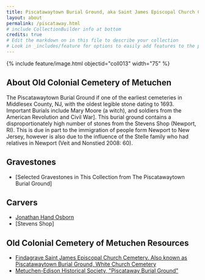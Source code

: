 ```yaml
---
title: Piscatawaytown Burial Ground, aka Saint James Episcopal Church Cemetery
layout: about
permalink: /piscataway.html
# include CollectionBuilder info at bottom
credits: true
# Edit the markdown on in this file to describe your collection
# Look in _includes/feature for options to easily add features to the page
---
```


{% include feature/image.html objectid="coll013" width="75" %}

## About Old Colonial Cemetery of Metuchen
The Piscatawaytown Burial Ground if one of the earliest cemeteries in Middlesex County, NJ, with the oldest legible stone dating to 1693. Important Burials include Mary Moore (a witch), and soldiers from the American Revolution and Civil War]. This burial ground contains a disproportionately high number of stones from the Stevens Shop (Newport, RI). This is due in part to the immigration of people form Newport to New Jersey, however is also due to the influence of the Stelle family who had relatives in Newport (Veit and Nonstied 2008: 60).

## Gravestones
- [Selected Gravestones in This Collection from The Piscatawaytown Burial Ground]

## Carvers
- [Jonathan Hand Osborn](https://lauraleibman.github.io/NJCem/browse.html#Jonathan%20Hand%20Osborn%20Carver)
- [Stevens Shop]

## Old Colonial Cemetery of Metuchen Resources
- [Findagrave Saint James Episcopal Church Cemetery. Also known as Piscatawaytown Burial Ground, White Church Cemetery]([https://www.findagrave.com/cemetery/2215246/old-colonial-cemetery-of-metuchen](https://www.findagrave.com/cemetery/423331/saint-james-episcopal-church-cemetery))
- [Metuchen-Edison Historical Society, "Piscataway Burial Ground"](http://metuchen-edisonhistsoc.org/resources/Piscatawaytown1.pdf)
